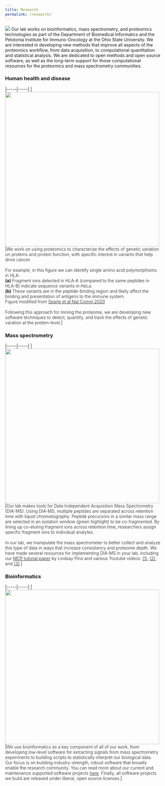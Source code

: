 ```yaml
---
title: Research
permalink: /research/
---
```

<img src="{{site.baseurl}}/images/research/research_structure.png" data-action="zoom">
Our lab works on bioinformatics, mass spectrometry, and proteomics technologies as part of the Department of Biomedical Informatics and the Pelotonia Institute for Immuno-Oncology at the Ohio State University. We are interested in developing new methods that improve all aspects of the proteomics workflow, from data acquisition, to computational quantitation and statistical analysis. We are dedicated to open methods and open source software, as well as the long-term support for those computational resources for the proteomics and mass spectrometry communities.

### Human health and disease

|-----|-----|
|<img width="500" src="{{site.baseurl}}/images/research/hla_variants.png" data-action="zoom">|<label style="font-weight: 300 !important; width: 400px;">We work on using proteomics to characterize the effects of genetic variation on proteins and protein function, with specific interest in variants that help drive cancer.<br><br>For example, in this figure we can identify single amino acid polymorphisms in HLA:<br><b>(a)</b> Fragment ions detected in HLA-A (compared to the same peptides in HLA-B) indicate sequence variants in HeLa. <br><b>(b)</b> These variants are in the peptide-binding region and likely affect the binding and presentation of antigens to the immune system. <br>Figure modified from [Searle et al Nat Comm 2020](https://www.nature.com/articles/s41467-020-15346-1)<br><br>Following this approach for mining the proteome, we are developing new software techniques to detect, quantify, and track the effects of genetic varation at the protein-level.</label>|

### Mass spectrometry

|-----|-----|
|<img width="500" src="{{site.baseurl}}/images/research/dia_basics.png" data-action="zoom">|<label style="font-weight: 300 !important; width: 400px;">Our lab makes tools for Data Independent Acquisition Mass Spectrometry (DIA-MS). Using DIA-MS, multiple peptides are separated across retention time with liquid chromatography. Peptide precursors in a similar mass range are selected in an isolation window (green highlight) to be co-fragmented. By lining up co-eluting fragment ions across retention time, researchers assign specific fragment ions to individual analytes. <br><br>In our lab, we manipulate the mass spectrometer to better collect and analyze this type of data in ways that increase consistency and proteome depth. We have made several resources for implementing DIA-MS in your lab, including our [MCP tutorial paper](https://doi.org/10.1074/mcp.P119.001913) by Lindsay Pino and various Youtube videos: [(1)](https://www.youtube.com/watch?v=RidYXjvAk0s), [(2)](https://www.youtube.com/watch?v=EjHyMxIOMKE), and [(3)](https://www.youtube.com/watch?v=coRDFs8Z8Ks).</label>|

### Bioinformatics

|-----|-----|
|<img width="500" src="{{site.baseurl}}/images/research/neuralnetwork.png" data-action="zoom">|<label style="font-weight: 300 !important; width: 400px;">We use bioinformatics as a key component of all of our work, from developing low-level software for extracting signals from mass spectrometry experiments to building scripts to statistically interpret our biological data. Our focus is on building industry-strength, robust software that broadly enable the research community. You can read more about our current and maintenance supported software projects [here](../software/). Finally, all software projects we build are released under liberal, open source licenses.</label>|
